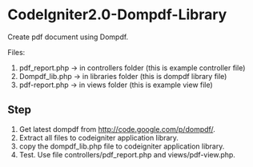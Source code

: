 CodeIgniter2.0-Dompdf-Library
===========================

Create pdf document using Dompdf.

Files:
1. pdf_report.php -> in controllers folder (this is example controller file)
2. Dompdf_lib.php -> in libraries folder (this is dompdf library file)
3. pdf-report.php -> in views folder (this is example view file)

Step
-------------------------------------
1. Get latest dompdf from http://code.google.com/p/dompdf/.
2. Extract all files to codeigniter application library.
3. copy the dompdf_lib.php file to codeigniter application library.
4. Test. Use file controllers/pdf_report.php and views/pdf-view.php.
